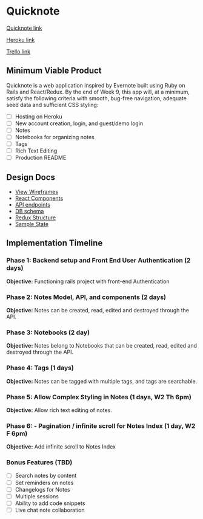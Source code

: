 # Quicknote

[Quicknote link][quicknote]

[Heroku link][heroku]

[Trello link][trello]

[quicknote]:https://github.com/htoor91/Quicknote/
[heroku]:www.heroku.com
[trello]:www.trello.com

## Minimum Viable Product

Quicknote is a web application inspired by Evernote built using Ruby on Rails and React/Redux.  By the end of Week 9, this app will, at a minimum, satisfy the following criteria with smooth, bug-free navigation, adequate seed data and sufficient CSS styling:

- [ ] Hosting on Heroku
- [ ] New account creation, login, and guest/demo login
- [ ] Notes
- [ ] Notebooks for organizing notes
- [ ] Tags
- [ ] Rich Text Editing
- [ ] Production README

## Design Docs
* [View Wireframes][wireframes]
* [React Components][components]
* [API endpoints][api-endpoints]
* [DB schema][schema]
* [Redux Structure][redux-structure]
* [Sample State][sample-state]

[wireframes]: ./wireframes
[components]: ./component-hierarchy.md
[redux-structure]: ./redux-structure.md
[sample-state]: ./sample-state.md
[api-endpoints]: ./api-endpoints.md
[schema]: ./schema.md

## Implementation Timeline

### Phase 1: Backend setup and Front End User Authentication (2 days)

**Objective:** Functioning rails project with front-end Authentication


### Phase 2: Notes Model, API, and components (2 days)

**Objective:** Notes can be created, read, edited and destroyed through
the API.


### Phase 3: Notebooks (2 day)

**Objective:** Notes belong to Notebooks that can be created, read, edited and destroyed through the API.


### Phase 4: Tags (1 days)

**Objective:** Notes can be tagged with multiple tags, and tags are searchable.


### Phase 5: Allow Complex Styling in Notes (1 days, W2 Th 6pm)

**Objective:** Allow rich text editing of notes.


### Phase 6: - Pagination / infinite scroll for Notes Index (1 day, W2 F 6pm)

**Objective:** Add infinite scroll to Notes Index


### Bonus Features (TBD)
- [ ] Search notes by content
- [ ] Set reminders on notes
- [ ] Changelogs for Notes
- [ ] Multiple sessions
- [ ] Ability to add code snippets
- [ ] Live chat note collaboration
